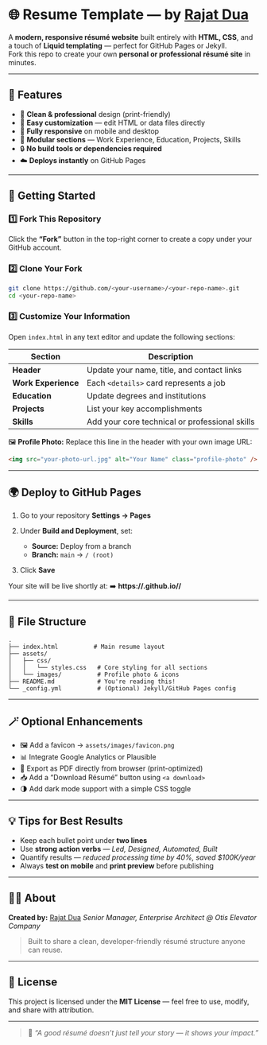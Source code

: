 # 🌐 Resume Template — by [Rajat Dua](https://www.linkedin.com/in/rajatdua1991/)

A **modern, responsive résumé website** built entirely with **HTML, CSS**, and a touch of **Liquid templating** — perfect for GitHub Pages or Jekyll.  
Fork this repo to create your own **personal or professional résumé site** in minutes.

---

## 🧩 Features

- 📄 **Clean & professional** design (print-friendly)  
- 🎨 **Easy customization** — edit HTML or data files directly  
- 📱 **Fully responsive** on mobile and desktop  
- 🧠 **Modular sections** — Work Experience, Education, Projects, Skills  
- 🔒 **No build tools or dependencies required**  
- ☁️ **Deploys instantly** on GitHub Pages  

---

## 🚀 Getting Started

### 1️⃣ Fork This Repository  
Click the **“Fork”** button in the top-right corner to create a copy under your GitHub account.

### 2️⃣ Clone Your Fork  
```bash
git clone https://github.com/<your-username>/<your-repo-name>.git
cd <your-repo-name>
````

### 3️⃣ Customize Your Information

Open `index.html` in any text editor and update the following sections:

| Section             | Description                                    |
| ------------------- | ---------------------------------------------- |
| **Header**          | Update your name, title, and contact links     |
| **Work Experience** | Each `<details>` card represents a job         |
| **Education**       | Update degrees and institutions                |
| **Projects**        | List your key accomplishments                  |
| **Skills**          | Add your core technical or professional skills |

🖼️ **Profile Photo:**
Replace this line in the header with your own image URL:

```html
<img src="your-photo-url.jpg" alt="Your Name" class="profile-photo" />
```

---

## 🌍 Deploy to GitHub Pages

1. Go to your repository **Settings → Pages**
2. Under **Build and Deployment**, set:

   * **Source:** Deploy from a branch
   * **Branch:** `main` → `/ (root)`
3. Click **Save**

Your site will be live shortly at:
➡️ **https://<your-username>.github.io/<your-repo-name>/**

---

## 🧱 File Structure

```
.
├── index.html          # Main resume layout
├── assets/
│   ├── css/
│   │   └── styles.css   # Core styling for all sections
│   └── images/          # Profile photo & icons
├── README.md            # You're reading this!
└── _config.yml          # (Optional) Jekyll/GitHub Pages config
```

---

## 🪄 Optional Enhancements

* 🖼️ Add a favicon → `assets/images/favicon.png`
* 📊 Integrate Google Analytics or Plausible
* 🧾 Export as PDF directly from browser (print-optimized)
* 📥 Add a “Download Résumé” button using `<a download>`
* 🌗 Add dark mode support with a simple CSS toggle

---

## 💡 Tips for Best Results

* Keep each bullet point under **two lines**
* Use **strong action verbs** — *Led, Designed, Automated, Built*
* Quantify results — *reduced processing time by 40%, saved $100K/year*
* Always **test on mobile** and **print preview** before publishing

---

## 🧑‍💻 About

**Created by:** [Rajat Dua](https://www.linkedin.com/in/rajatdua1991/)
*Senior Manager, Enterprise Architect @ Otis Elevator Company*

> Built to share a clean, developer-friendly résumé structure anyone can reuse.

---

## 📜 License

This project is licensed under the **MIT License** — feel free to use, modify, and share with attribution.

---

> 💬 *“A good résumé doesn’t just tell your story — it shows your impact.”*
